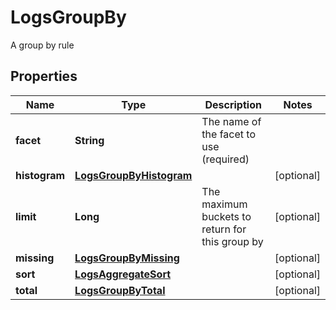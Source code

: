 # LogsGroupBy

A group by rule

## Properties

| Name          | Type                                                | Description                                     | Notes      |
| ------------- | --------------------------------------------------- | ----------------------------------------------- | ---------- |
| **facet**     | **String**                                          | The name of the facet to use (required)         |
| **histogram** | [**LogsGroupByHistogram**](LogsGroupByHistogram.md) |                                                 | [optional] |
| **limit**     | **Long**                                            | The maximum buckets to return for this group by | [optional] |
| **missing**   | [**LogsGroupByMissing**](LogsGroupByMissing.md)     |                                                 | [optional] |
| **sort**      | [**LogsAggregateSort**](LogsAggregateSort.md)       |                                                 | [optional] |
| **total**     | [**LogsGroupByTotal**](LogsGroupByTotal.md)         |                                                 | [optional] |
